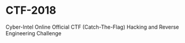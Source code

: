 # CTF-2018
Cyber-Intel Online Official CTF (Catch-The-Flag) Hacking and Reverse Engineering Challenge
